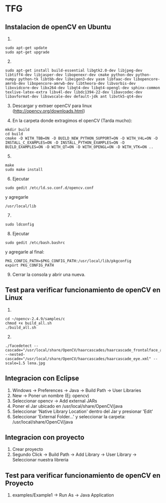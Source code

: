 # TFG

## Instalacion de openCV en Ubuntu

1. 
```
sudo apt-get update
sudo apt-get upgrade
```

2.
```
sudo apt-get install build-essential libgtk2.0-dev libjpeg-dev libtiff4-dev libjasper-dev libopenexr-dev cmake python-dev python-numpy python-tk libtbb-dev libeigen3-dev yasm libfaac-dev libopencore-amrnb-dev libopencore-amrwb-dev libtheora-dev libvorbis-dev libxvidcore-dev libx264-dev libqt4-dev libqt4-opengl-dev sphinx-common texlive-latex-extra libv4l-dev libdc1394-22-dev libavcodec-dev libavformat-dev libswscale-dev default-jdk ant libvtk5-qt4-dev
```

3. Descargar y extraer openCV para linux (http://opencv.org/downloads.html)

4. En la carpeta donde extragimos el openCV (Tarda mucho): 
```
mkdir build
cd build
cmake -D WITH_TBB=ON -D BUILD_NEW_PYTHON_SUPPORT=ON -D WITH_V4L=ON -D INSTALL_C_EXAMPLES=ON -D INSTALL_PYTHON_EXAMPLES=ON -D BUILD_EXAMPLES=ON -D WITH_QT=ON -D WITH_OPENGL=ON -D WITH_VTK=ON ..
```

5.
```
make
sudo make install
```

6. Ejecutar
```
sudo gedit /etc/ld.so.conf.d/opencv.conf
```
y agregarle 
```
/usr/local/lib
```

7.
```
sudo ldconfig
```

8. Ejecutar 
```
sudo gedit /etc/bash.bashrc
```
y agregarle al final: 
```
PKG_CONFIG_PATH=$PKG_CONFIG_PATH:/usr/local/lib/pkgconfig
export PKG_CONFIG_PATH
```

9. Cerrar la consola y abrir una nueva.


## Test para verificar funcionamiento de openCV en Linux

1.
```
cd ~/opencv-2.4.9/samples/c
chmod +x build_all.sh
./build_all.sh
```

2.
```
./facedetect --cascade="/usr/local/share/OpenCV/haarcascades/haarcascade_frontalface_alt.xml" --nested-cascade="/usr/local/share/OpenCV/haarcascades/haarcascade_eye.xml" --scale=1.5 lena.jpg
```

## Integracion con Eclipse

1. Windows -> Preferences -> Java -> Build Path -> User Libraries
2. New -> Poner un nombre (Ej: opencv)
3. Seleccionar opencv -> Add external JARs
4. Poner el Jar ubicado en /usr/local/share/OpenCV/java
5. Seleccionar 'Native Library Location' dentro del Jar y presionar 'Edit'
6. Seleccionar 'External Folder...' y seleccionar la carpeta: /usr/local/share/OpenCV/java

## Integracion con proyecto

1. Crear proyecto
2. Segundo Click -> Build Path -> Add Library -> User Library -> Seleccionar nuestra libreria


## Test para verificar funcionamiento de openCV en Proyecto

1. examples/Example1 -> Run As -> Java Application
 









